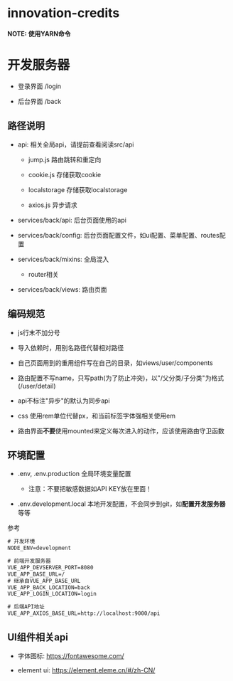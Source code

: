 # innovation-credits

**NOTE: 使用YARN命令**

# 开发服务器

- 登录界面 /login

- 后台界面 /back


## 路径说明

- api: 相关全局api，请提前查看阅读src/api
  
  - jump.js 路由跳转和重定向
  
  - cookie.js 存储获取cookie
  
  - localstorage 存储获取localstorage
  
  - axios.js 异步请求

- services/back/api: 后台页面使用的api

- services/back/config: 后台页面配置文件，如ui配置、菜单配置、routes配置

- services/back/mixins: 全局混入
  
  - router相关

- services/back/views: 路由页面

## 编码规范

- js行末不加分号

- 导入依赖时，用别名路径代替相对路径

- 自己页面用到的重用组件写在自己的目录，如views/user/components

- 路由配置不写name，只写path(为了防止冲突)，以"/父分类/子分类"为格式(/user/detail)

- api不标注"异步"的默认为同步api

- css 使用rem单位代替px，和当前标签字体强相关使用em

- 路由界面**不要**使用mounted来定义每次进入的动作，应该使用路由守卫函数



## 环境配置

- .env, .env.production 全局环境变量配置
  - 注意：不要把敏感数据如API KEY放在里面！

- .env.development.local 本地开发配置，不会同步到git，如**配置开发服务器**等等

参考
```txt
# 开发环境
NODE_ENV=development

# 前端开发服务器
VUE_APP_DEVSERVER_PORT=8080
VUE_APP_BASE_URL=/
# 继承自VUE_APP_BASE_URL
VUE_APP_BACK_LOCATION=back
VUE_APP_LOGIN_LOCATION=login

# 后端API地址
VUE_APP_AXIOS_BASE_URL=http://localhost:9000/api
```

## UI组件相关api

- 字体图标: https://fontawesome.com/

- element ui: https://element.eleme.cn/#/zh-CN/